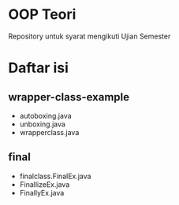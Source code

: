 # OOP Teori
Repository untuk syarat mengikuti Ujian Semester

# Daftar isi
## wrapper-class-example
- autoboxing.java
- unboxing.java
- wrapperclass.java

## final
- finalclass.FinalEx.java
- FinallizeEx.java
- FinallyEx.java

    


